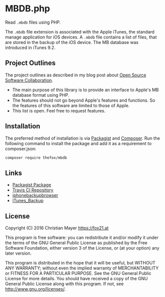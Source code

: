 # MBDB.php

Read `.mbdb` files using PHP.

The `.mbdb` file extension is associated with the Apple iTunes, the standard manage application for iOS devices. A `.mbdb` file contains a list of files, that are stored in the backup of the iOS device. The MB database was introduced in iTunes 9.2.

## Project Outlines

The project outlines as described in my blog post about [Open Source Software Collaboration](https://blog.fox21.at/2019/02/21/open-source-software-collaboration.html).

- The main purpose of this library is to provide an interface to Apple's MB database format using PHP.
- The features should not go beyond Apple's features and functions. So the features of this software are limited to those of Apple.
- This list is open. Feel free to request features.

## Installation

The preferred method of installation is via [Packagist](https://packagist.org/packages/thefox/mbdb) and [Composer](https://getcomposer.org/). Run the following command to install the package and add it as a requirement to composer.json:

```bash
composer require thefox/mbdb
```

## Links

- [Packagist Package](https://packagist.org/packages/thefox/mbdb)
- [Travis CI Repository](https://travis-ci.org/TheFox/mbdb.php)
- [iphonebackupbrowser](https://code.google.com/p/iphonebackupbrowser/wiki/MbdbMbdxFormat)
- [ITunes_Backup](http://theiphonewiki.com/wiki/ITunes_Backup)

## License

Copyright (C) 2016 Christian Mayer <https://fox21.at>

This program is free software: you can redistribute it and/or modify it under the terms of the GNU General Public License as published by the Free Software Foundation, either version 3 of the License, or (at your option) any later version.

This program is distributed in the hope that it will be useful, but WITHOUT ANY WARRANTY; without even the implied warranty of MERCHANTABILITY or FITNESS FOR A PARTICULAR PURPOSE. See the GNU General Public License for more details. You should have received a copy of the GNU General Public License along with this program. If not, see <http://www.gnu.org/licenses/>.
